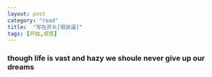 ```yaml
---
layout: post
category: "read"
title:  "写在开头[很装逼]"
tags: [开始,感悟]
---
```

### though life is  vast and hazy we shoule never give up our dreams
